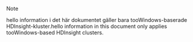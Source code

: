> [!NOTE]
> <span data-ttu-id="070a7-101">hello information i det här dokumentet gäller bara tooWindows-baserade HDInsight-kluster.</span><span class="sxs-lookup"><span data-stu-id="070a7-101">hello information in this document only applies tooWindows-based HDInsight clusters.</span></span>
> 
> 

